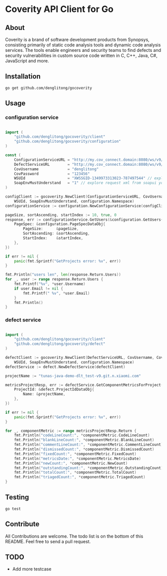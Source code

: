 # Coverity API Client for Go

## About

Coverity is a brand of software development products from Synopsys, consisting primarily of static code analysis tools and dynamic code analysis services. The tools enable engineers and security teams to find defects and security vulnerabilities in custom source code written in C, C++, Java, C#, JavaScript and more.

## Installation

    go get github.com/denglitong/gocoverity

## Usage

### configuration service

```go

import (
    "github.com/denglitong/gocoverity/client"
    "github.com/denglitong/gocoverity/configuration"
)

const (
    ConfigurationServiceURL = "http://my.cov_connect.domain:8080/ws/v9/configurationservice"
    DefectServiceURL        = "http://my.cov_connect.domain:8080/ws/v9/defectservice"
    CovUsername             = "denglitong"
    CovPassword             = "123456"
    WSUId                   = "XWSSGID-1349973313023-787497544" // explore request xml from soapui you can found wsu:Id="XWSSGID-1349973313023-787497544"
    SoapEnvMustUnderstand   = "1" // explore request xml from soapui you can found soapenv:mustUnderstand="1"
)

configClient := gocoverity.NewClient(ConfigurationServiceURL, CovUsername, CovPassword, 
    WSUId, SoapEnvMustUnderstand, configuration.Namespace)
configurationService := configuration.NewConfigurationService(configClient)

pageSize, sortAscending, startIndex := 10, true, 0
response, err := configurationService.GetUsers(&configuration.GetUsers{
    PageSpec: &configuration.PageSpecDataObj{
        PageSize:      &pageSize,
        SortAscending: &sortAscending,
        StartIndex:    &startIndex,
    },
})

if err != nil {
    panic(fmt.Sprintf("GetProjects error: %v", err))
}

fmt.Println("users len", len(response.Return.Users))
for _, user := range response.Return.Users {
    fmt.Printf("%v", *user.Username)
    if user.Email != nil {
        fmt.Printf(" %v", *user.Email)
    }
    fmt.Println()
}

```

### defect service

```go

import (
    "github.com/denglitong/gocoverity/client"
    "github.com/denglitong/gocoverity/defect"
)

defectClient := gocoverity.NewClient(DefectServiceURL, CovUsername, CovPassword, 
    WSUId, SoapEnvMustUnderstand, configuration.Namespace)
defectService := defect.NewDefectService(defectClient)

projectName := "tunas-java-demo-dlt_test-v9.git.n.xiaomi.com"

metricsProjectResp, err := defectService.GetComponentMetricsForProject(&defect.GetComponentMetricsForProject{
    ProjectId: &defect.ProjectIdDataObj{
        Name: &projectName,
    },
})

if err != nil {
    panic(fmt.Sprintf("GetProjects error: %v", err))
}

for _, componentMetric := range metricsProjectResp.Return {
    fmt.Println("codeLineCount:", *componentMetric.CodeLineCount)
    fmt.Println("blankLineCount:", *componentMetric.BlankLineCount)
    fmt.Println("commentLineCount:", *componentMetric.CommentLineCount)
    fmt.Println("dismissedCount:", *componentMetric.DismissedCount)
    fmt.Println("fixedCount:", *componentMetric.FixedCount)
    fmt.Println("metricsDate:", *componentMetric.MetricsDate)
    fmt.Println("newCount:", *componentMetric.NewCount)
    fmt.Println("outstandingCount:", *componentMetric.OutstandingCount)
    fmt.Println("totalCount:", *componentMetric.TotalCount)
    fmt.Println("triagedCount:", *componentMetric.TriagedCount)
}

```

## Testing

    go test

## Contribute

All Contributions are welcome. The todo list is on the bottom of this README. Feel free to send a pull request.

## TODO

* Add more testcase